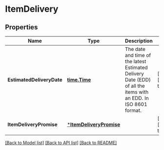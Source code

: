 # ItemDelivery

## Properties
Name | Type | Description | Notes
------------ | ------------- | ------------- | -------------
**EstimatedDeliveryDate** | [**time.Time**](time.Time.md) | The date and time of the latest Estimated Delivery Date (EDD) of all the items with an EDD. In ISO 8601 format. | [optional] [default to null]
**ItemDeliveryPromise** | [***ItemDeliveryPromise**](ItemDeliveryPromise.md) |  | [optional] [default to null]

[[Back to Model list]](../README.md#documentation-for-models) [[Back to API list]](../README.md#documentation-for-api-endpoints) [[Back to README]](../README.md)

